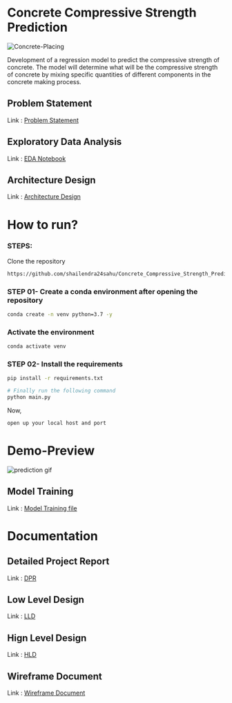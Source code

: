 
# Concrete Compressive Strength Prediction

![Concrete-Placing](https://github.com/shailendra24sahu/test_repo/assets/101089059/cc4c29d0-663c-41c3-a4db-e72bd1952f78)

Development of a regression model to predict the compressive strength of concrete. The model will determine what will be the compressive strength of concrete by mixing specific quantities of different components in the concrete making process. 

## Problem Statement
Link : [Problem Statement](./Documentation/Concrete_Compressive_Strength_Prediction.pdf)

## Exploratory Data Analysis 
Link : [EDA Notebook](./EDA/ConcreteStrength.ipynb)

## Architecture Design
Link : [Architecture Design](./Documentation/Architecture_Design.pdf)


# How to run?
### STEPS:

Clone the repository

```bash
https://github.com/shailendra24sahu/Concrete_Compressive_Strength_Prediction
```
### STEP 01- Create a conda environment after opening the repository

```bash
conda create -n venv python=3.7 -y
```
### Activate the environment
```bash
conda activate venv
```


### STEP 02- Install the requirements
```bash
pip install -r requirements.txt
```


```bash
# Finally run the following command
python main.py
```

Now,
```bash
open up your local host and port
```

# Demo-Preview
![prediction gif](https://github.com/shailendra24sahu/Concrete_Compressive_Strength_Prediction/assets/101089059/1ac55ea1-d1d4-440c-acf1-983a1ec2f6ce)


## Model Training
Link : [Model Training file](train.py)


# Documentation

## Detailed Project Report
Link : [DPR](./Documentation/DPR.pdf)

## Low Level Design
Link : [LLD](./Documentation/Low_Level_Design_LLD.pdf)

## Hign Level Design
Link : [HLD](./Documentation/High_Level_Design_HLD.pdf)

## Wireframe Document
Link : [Wireframe Document](./Documentation/Wireframe_Document.pdf)
